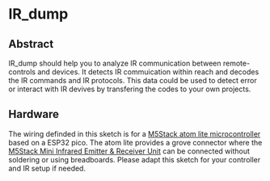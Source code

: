 # IR_dump

## Abstract
IR_dump should help you to analyze IR communication between remote-controls and devices.
It detects IR commuication within reach and decodes the IR commands and IR protocols. This data could be used to detect error or interact with IR devives by transfering the codes to your own projects.

## Hardware
The wiring definded in this sketch is for a  [M5Stack atom lite microcontroller](https://m5stack.com/products/atom-lite-esp32-development-kit) based on a ESP32 pico. The atom lite provides a grove connector where the [M5Stack Mini Infrared Emitter & Receiver Unit](https://m5stack.com/collections/m5-unit/products/ir-unit) can be connected without soldering or using breadboards. Please adapt this sketch for your controller and IR setup if needed.



